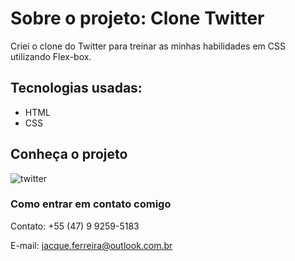 # Sobre o projeto: Clone Twitter

Criei o clone do Twitter para treinar as minhas habilidades em CSS utilizando Flex-box. 

## Tecnologias usadas:

* HTML 
* CSS

## Conheça o projeto

![twitter](C:\Users\Usuario\Documents\app-interface\assets\image\twitter.png)



### Como entrar em contato comigo 

Contato: +55 (47) 9 9259-5183

E-mail: jacque.ferreira@outlook.com.br